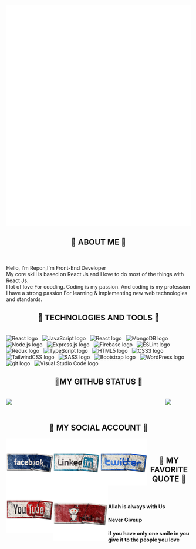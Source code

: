 <img alt="Avento marketing" viewBox="0 0 1200 750" width="1200" height="600" data-id="6139167"  src="rafinsanimated.svg">
</a>
<h2 align="center">💫 ABOUT ME 💫</h2><br>
<p>Hello, I’m Repon,I'm Front-End Developer <br>My core skill is based on React Js and I love to do most of the things with React Js.<br>
I lot of love For cooding. Coding is my passion. And coding is my profession<br>
I have a strong passion For learning & implementing new web technologies and standards.</p>

<h2 align="center">💫 TECHNOLOGIES AND TOOLS 💫</h2>
<br>
<!_________________________________________________________________________>
<!________________________________ My Skills Here_________________________>
<span><img src="https://img.shields.io/badge/-React-090909?style=for-the-badge&logo=React&logoColor=#61DAFB" alt="React logo" title="React" height="25" /></span>
&nbsp;
<span><img src="https://img.shields.io/badge/-JavaScript-090909?style=for-the-badge&logo=JavaScript&logoColor=#F7DF1E" alt="JavaScript logo" title="JavaScript" height="25" /></span>
&nbsp;
<span><img src="https://img.shields.io/badge/-React-090909?style=for-the-badge&logo=React&logoColor=#61DAFB" alt="React logo" title="React" height="25" /></span>
&nbsp;
<span><img src="https://img.shields.io/badge/MongoDB-090909?logo=mongodb&logoColor=#47A248" alt="MongoDB logo" title="MongoDB" height="25" /></span>
&nbsp;
<span><img src="https://img.shields.io/badge/Node.js-090909?logo=node.js&logoColor=#00F200" alt="Node.js logo" title="Node.js" height="25" /></span>
&nbsp;
<span><img src="https://img.shields.io/badge/Express-090909?logo=express&logoColor=#FFFFFF" alt="Express.js logo" title="Express.js" height="25" /></span>
&nbsp;
<span><img src="https://img.shields.io/badge/Firebase-090909?logo=firebase&logoColor=#FFCA28" alt="Firebase logo" title="Firebase" height="25" /></span>
&nbsp;
<span><img src="https://img.shields.io/badge/ESLint-090909?logo=eslint&logoColor=#4B32C3" alt="ESLint logo" title="ESLint" height="25" /></span>
&nbsp;
<span><img src="https://img.shields.io/badge/Redux-090909?logo=redux&logoColor=#764ABC" alt="Redux logo" title="Redux" height="25" /></span>
&nbsp;
<span><img src="https://img.shields.io/badge/TypeScript-090909?logo=typescript&logoColor=#3178C6" alt="TypeScript logo" title="TypeScript" height="25" /></span>
&nbsp;
<span><img src="https://img.shields.io/badge/HTML5-090909?logo=html5&logoColor=#E34F26" alt="HTML5 logo" title="HTML5" height="25" /></span>
&nbsp;
<span><img src="https://img.shields.io/badge/CSS3-090909?logo=css3&logoColor=#1572B6" alt="CSS3 logo" title="CSS3" height="25" /></span>
&nbsp;
<span><img src="https://img.shields.io/badge/Tailwind%20CSS-090909?logo=tailwind-css&logoColor=#38B2AC" alt="TailwindCSS logo" title="TailwindCSS" height="25" /></span>
&nbsp;
<span><img src="https://img.shields.io/badge/Sass-090909?logo=sass&logoColor=#CC6699" alt="SASS logo" title="SASS" height="25" /></span>
&nbsp;
<span><img src="https://img.shields.io/badge/Bootstrap-090909?logo=bootstrap&logoColor=#7952B3" alt="Bootstrap logo" title="Bootstrap" height="25" /></span>
&nbsp;
<span><img src="https://img.shields.io/badge/WordPress-090909?logo=wordPress&logoColor=#21759B" alt="WordPress logo" title="WordPress" height="25" /></span>
&nbsp;
<span><img src="https://img.shields.io/badge/git-090909?logo=git&logoColor=#F05032" alt="git logo" title="git" height="25" /></span>
&nbsp;
<span><img src="https://img.shields.io/badge/VS%20Code-090909?logo=visual-studio-code&logoColor=#007ACC" alt="Visual Studio Code logo" title="Visual Studio Code" height="25" /></span>
&nbsp;

<br>
<h2 align="center">💫MY GITHUB STATUS 💫</h2>

<br>
<div align=start display=flex>
<a href="#" title="Trungquandev">
    <img align="left" width="434" src="https://github-readme-stats.vercel.app/api?username=rafinsripon&show_icons=true&theme=radical" />
  </a>
<a href="#" title="rafins_ripon"><img width="434" src="https://github-readme-streak-stats.herokuapp.com/?user=mir-hussain&background=0D1117&sideNums=FFFFFF&sideLabels=9A9A9A&currStreakNum=FB8C00&dates=6E6E6E" /></a>
</div>

<br>
<h2 align="center">💫 MY SOCIAL ACCOUNT 💫</h2>
<div  align=start>
<a href="facebook.com" title="rafin">
    <img  align="left" src="facebook.png" />
  </a>
<a href="#" title="rafin">
    <img  align="left" src="linkedin.png" />
  </a>
  <a href="#" title="rafin">
    <img  align="left" src="twitter.png" />
  </a>
  <a href="#" title="rafin">
    <img  align="left" src="youtube.png" />
  </a>
  <a href="#" title="rafin">
    <img width="150"  align="left" src="reddit.png" />
  </a>
</div>

<br>

<h2 align="center">💫 MY FAVORITE QUOTE 💫</h2>
<br>
<h4>Allah is always with Us</h4>
<h4>Never Giveup</h4>
<h4>if you have only one smile in you give it to the people you love</h4>
